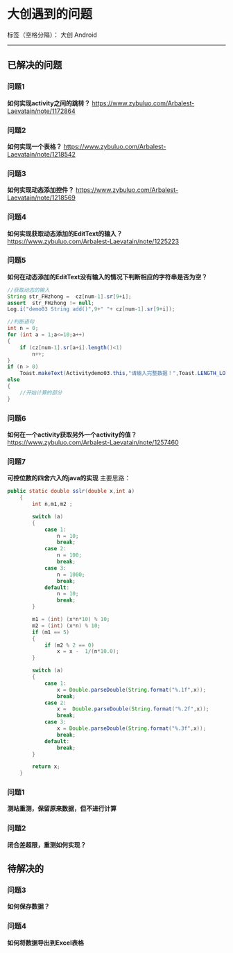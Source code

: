 ﻿# 大创遇到的问题

标签（空格分隔）： 大创 Android

---

## 已解决的问题
### 问题1
**如何实现activity之间的跳转？**
https://www.zybuluo.com/Arbalest-Laevatain/note/1172864

### 问题2
**如何实现一个表格？**
https://www.zybuluo.com/Arbalest-Laevatain/note/1218542

### 问题3
**如何实现动态添加控件？**
https://www.zybuluo.com/Arbalest-Laevatain/note/1218569

### 问题4
**如何实现获取动态添加的EditText的输入？**
https://www.zybuluo.com/Arbalest-Laevatain/note/1225223

### 问题5
**如何在动态添加的EditText没有输入的情况下判断相应的字符串是否为空？**
```java
//获取动态的输入
String str_FHzhong =  cz[num-1].sr[9+i];
assert  str_FHzhong != null;
Log.i("demo03 String add()",9+" "+ cz[num-1].sr[9+i]);

//判断语句
int n = 0;
for (int a = 1;a<=10;a++)
{
    if (cz[num-1].sr[a+i].length()<1)
        n++;
}
if (n > 0) 
    Toast.makeText(Activitydemo03.this,"请输入完整数据！",Toast.LENGTH_LONG).show();
else
{
    //开始计算的部分
}
```

### 问题6
**如何在一个activity获取另外一个activity的值？**
https://www.zybuluo.com/Arbalest-Laevatain/note/1257460

### 问题7
**可控位数的四舍六入的java的实现**
主要思路：

```java
public static double sslr(double x,int a)
    {
        int n,m1,m2 ;

        switch (a)
        {
            case 1:
                n = 10;
                break;
            case 2:
                n = 100;
                break;
            case 3:
                n = 1000;
                break;
            default:
                n = 10;
                break;
        }

        m1 = (int) (x*n*10) % 10;
        m2 = (int) (x*n) % 10;
        if (m1 == 5)
        {
            if (m2 % 2 == 0)
                x = x -  1/(n*10.0);
        }

        switch (a)
        {
            case 1:
                x = Double.parseDouble(String.format("%.1f",x));
                break;
            case 2:
                x =  Double.parseDouble(String.format("%.2f",x));
                break;
            case 3:
                x = Double.parseDouble(String.format("%.3f",x));
                break;
            default:
                break;
        }

        return x;
    }
```

### 问题1
**测站重测，保留原来数据，但不进行计算**

### 问题2
**闭合差超限，重测如何实现？**

## 待解决的


### 问题3
**如何保存数据？**

### 问题4
**如何将数据导出到Excel表格**

